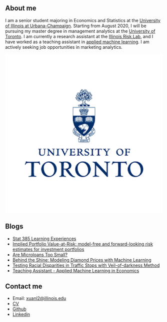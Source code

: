 ## About me

I am a senior student majoring in Economics and Statistics at the [University of Illinois at Urbana-Champaign](https://illinois.edu/). Starting from August 2020, I will be pursuing my master degree in management analytics at the [University of Toronto](https://www.utoronto.ca/). I am currently a research assistant at the [Illinois Risk Lab](https://irisklabuiuc.wixsite.com/actsi), and I have worked as a teaching assistant in [applied machine learning](https://econml.web.illinois.edu/). I am actively seeking job opportunities in marketing analytics.

![](uoft.png)

## Blogs

- [Stat 385 Learning Experiences](blog.html)
- [Implied Portfolio Value-at-Risk: model-free and forward-looking risk estimates for investment portfolios](irisk.md)
- [Are Microloans Too Small?](microloan.md)
- [Behind the Shine: Modeling Diamond Prices with Machine Learning](diamond.md)
- [Testing Racial Disparities in Traffic Stops with Veil-of-darkness Method](vod.md)
- [Teaching Assistant - Applied Machine Learning in Economics](ta.md)


## Contact me

- Email: xuanl2@illinois.edu
- [CV](https://drive.google.com/open?id=1lTdcTzZd6QJ72bnshxN49P0Dn9e7wRZJ)
- [Github](https://github.com/Xuan-Lin)
- [Linkedin](https://www.linkedin.com/in/xuan-lin-4a7a1315a/)
